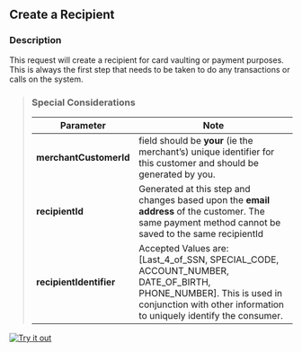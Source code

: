 
## Create a Recipient

### Description
This request will create a recipient for card vaulting or payment purposes. This is always the first step that needs to be taken to do any transactions or calls on the system. 

<!-- theme: success -->
>### Special Considerations
>| Parameter               | Note                                                                                                                                                                                   |
>| ----------------------- | -------------------------------------------------------------------------------------------------------------------------------------------------------------------------------------- | 
>| **merchantCustomerId**  | field should be **your** (ie the merchant’s) unique identifier for this customer and should be generated by you.                                                                       |
>| **recipientId**         | Generated at this step and changes based upon the **email address** of the customer. The same payment method cannot be saved to the same recipientId                                   |
>| **recipientIdentifier** | Accepted Values are: [Last_4_of_SSN, SPECIAL_CODE, ACCOUNT_NUMBER, DATE_OF_BIRTH, PHONE_NUMBER]. This is used in conjunction with other information to uniquely identify the consumer. |


[![Try it out](../../../../assets/images/button.png)](../api/?type=post&path=/ddp/v1/recipients)
